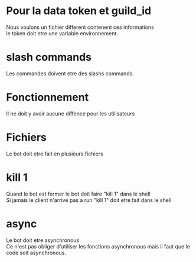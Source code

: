 # Pour la data token et guild_id
Nous voulons un fichier different contenent ces informations
<br>
le token doit etre une variable environnement.
# slash commands
Les commandes doivent etre des slashs commands.
# Fonctionnement
Il ne doit y avoir aucune diffence pour les utilisateurs
# Fichiers
Le bot doit etre fait en plusieurs fichiers
# kill 1
Quand le bot est fermer le bot doit faire "kill 1" dans le shell
<br>
Si jamais le client n'arrive pas a run "kill 1" doit etre fait dans le shell
# async
Le bot doit etre asynchronous
<br>
Ce n'est pas obliger d'utiliser les fonctions asynchronous mais il faut que le code soit asynchronous.
